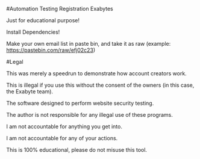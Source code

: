 #﻿Automation Testing Registration Exabytes

Just for educational purpose!

Install Dependencies! 

Make your own email list in paste bin, and take it as raw (example: https://pastebin.com/raw/efj02c23)

#Legal

This was merely a speedrun to demonstrate how account creators work.

This is illegal if you use this without the consent of the owners (in this case, the Exabyte team).

The software designed to perform website security testing.

The author is not responsible for any illegal use of these programs.

I am not accountable for anything you get into.

I am not accountable for any of your actions.

This is 100% educational, please do not misuse this tool.
